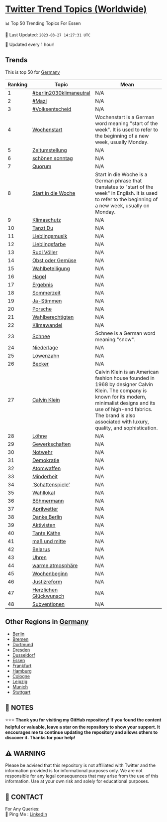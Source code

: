 [Twitter Trend Topics (Worldwide)](https://github.com/ErcinDedeoglu/Twitter-Trend-Topics)
==========


📊 Top 50 Trending Topics For Essen

📆 Last Updated: `2023-03-27 14:27:31 UTC`

🔧 Updated every 1 hour!


## Trends

This is top 50 for [Germany](</Germany>)

| Ranking | Topic | Mean |
| ------- | ------------ | ------------ |
| 1 | [#berlin2030klimaneutral](http://twitter.com/search?q=%23berlin2030klimaneutral) | N/A |
| 2 | [#Mazi](http://twitter.com/search?q=%23Mazi) | N/A |
| 3 | [#Volksentscheid](http://twitter.com/search?q=%23Volksentscheid) | N/A |
| 4 | [Wochenstart](http://twitter.com/search?q=Wochenstart) | Wochenstart is a German word meaning "start of the week". It is used to refer to the beginning of a new week, usually Monday. |
| 5 | [Zeitumstellung](http://twitter.com/search?q=Zeitumstellung) | N/A |
| 6 | [schönen sonntag](http://twitter.com/search?q=sch%c3%b6nen+sonntag) | N/A |
| 7 | [Quorum](http://twitter.com/search?q=Quorum) | N/A |
| 8 | [Start in die Woche](http://twitter.com/search?q=Start+in+die+Woche) | Start in die Woche is a German phrase that translates to "start of the week" in English. It is used to refer to the beginning of a new week, usually on Monday. |
| 9 | [Klimaschutz](http://twitter.com/search?q=Klimaschutz) | N/A |
| 10 | [Tanzt Du](http://twitter.com/search?q=Tanzt+Du) | N/A |
| 11 | [Lieblingsmusik](http://twitter.com/search?q=Lieblingsmusik) | N/A |
| 12 | [Lieblingsfarbe](http://twitter.com/search?q=Lieblingsfarbe) | N/A |
| 13 | [Rudi Völler](http://twitter.com/search?q=Rudi+V%c3%b6ller) | N/A |
| 14 | [Obst oder Gemüse](http://twitter.com/search?q=Obst+oder+Gem%c3%bcse) | N/A |
| 15 | [Wahlbeteiligung](http://twitter.com/search?q=Wahlbeteiligung) | N/A |
| 16 | [Hagel](http://twitter.com/search?q=Hagel) | N/A |
| 17 | [Ergebnis](http://twitter.com/search?q=Ergebnis) | N/A |
| 18 | [Sommerzeit](http://twitter.com/search?q=Sommerzeit) | N/A |
| 19 | [Ja-Stimmen](http://twitter.com/search?q=Ja-Stimmen) | N/A |
| 20 | [Porsche](http://twitter.com/search?q=Porsche) | N/A |
| 21 | [Wahlberechtigten](http://twitter.com/search?q=Wahlberechtigten) | N/A |
| 22 | [Klimawandel](http://twitter.com/search?q=Klimawandel) | N/A |
| 23 | [Schnee](http://twitter.com/search?q=Schnee) | Schnee is a German word meaning "snow". |
| 24 | [Niederlage](http://twitter.com/search?q=Niederlage) | N/A |
| 25 | [Löwenzahn](http://twitter.com/search?q=L%c3%b6wenzahn) | N/A |
| 26 | [Becker](http://twitter.com/search?q=Becker) | N/A |
| 27 | [Calvin Klein](http://twitter.com/search?q=Calvin+Klein) | Calvin Klein is an American fashion house founded in 1968 by designer Calvin Klein. The company is known for its modern, minimalist designs and its use of high-end fabrics. The brand is also associated with luxury, quality, and sophistication. |
| 28 | [Löhne](http://twitter.com/search?q=L%c3%b6hne) | N/A |
| 29 | [Gewerkschaften](http://twitter.com/search?q=Gewerkschaften) | N/A |
| 30 | [Notwehr](http://twitter.com/search?q=Notwehr) | N/A |
| 31 | [Demokratie](http://twitter.com/search?q=Demokratie) | N/A |
| 32 | [Atomwaffen](http://twitter.com/search?q=Atomwaffen) | N/A |
| 33 | [Minderheit](http://twitter.com/search?q=Minderheit) | N/A |
| 34 | ['Schattenspiele'](http://twitter.com/search?q=%27Schattenspiele%27) | N/A |
| 35 | [Wahllokal](http://twitter.com/search?q=Wahllokal) | N/A |
| 36 | [Böhmermann](http://twitter.com/search?q=B%c3%b6hmermann) | N/A |
| 37 | [Aprilwetter](http://twitter.com/search?q=Aprilwetter) | N/A |
| 38 | [Danke Berlin](http://twitter.com/search?q=Danke+Berlin) | N/A |
| 39 | [Aktivisten](http://twitter.com/search?q=Aktivisten) | N/A |
| 40 | [Tante Käthe](http://twitter.com/search?q=Tante+K%c3%a4the) | N/A |
| 41 | [maß und mitte](http://twitter.com/search?q=ma%c3%9f+und+mitte) | N/A |
| 42 | [Belarus](http://twitter.com/search?q=Belarus) | N/A |
| 43 | [Uhren](http://twitter.com/search?q=Uhren) | N/A |
| 44 | [warme atmosphäre](http://twitter.com/search?q=warme+atmosph%c3%a4re) | N/A |
| 45 | [Wochenbeginn](http://twitter.com/search?q=Wochenbeginn) | N/A |
| 46 | [Justizreform](http://twitter.com/search?q=Justizreform) | N/A |
| 47 | [Herzlichen Glückwunsch](http://twitter.com/search?q=Herzlichen+Gl%c3%bcckwunsch) | N/A |
| 48 | [Subventionen](http://twitter.com/search?q=Subventionen) | N/A |



## Other Regions in [Germany](</Germany>)

* [Berlin](</Germany/Berlin.md>)
* [Bremen](</Germany/Bremen.md>)
* [Dortmund](</Germany/Dortmund.md>)
* [Dresden](</Germany/Dresden.md>)
* [Dusseldorf](</Germany/Dusseldorf.md>)
* [Essen](</Germany/Essen.md>)
* [Frankfurt](</Germany/Frankfurt.md>)
* [Hamburg](</Germany/Hamburg.md>)
* [Cologne](</Germany/Cologne.md>)
* [Leipzig](</Germany/Leipzig.md>)
* [Munich](</Germany/Munich.md>)
* [Stuttgart](</Germany/Stuttgart.md>)



## 📝 NOTES

⭐⭐⭐ **Thank you for visiting my GitHub repository! If you found the content helpful or valuable, leave a star on the repository to show your support. It encourages me to continue updating the repository and allows others to discover it. Thanks for your help!**


## ⚠️ WARNING

Please be advised that this repository is not affiliated with Twitter and the information provided is for informational purposes only. We are not responsible for any legal consequences that may arise from the use of this information. Use at your own risk and solely for educational purposes.


## 📨 CONTACT

 For Any Queries:  
            🏓 Ping Me : [LinkedIn](https://www.linkedin.com/in/ercindedeoglu/)
